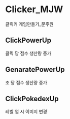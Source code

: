 # Clicker_MJW
 
클릭커 게임만들기_문주원

## ClickPowerUp

클릭 당 점수 생산량 증가

## GenaratePowerUp

초 당 점수 생산량 증가

## ClickPokedexUp

레벨 업 시 이미지 변경
